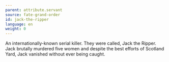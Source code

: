 ```yaml
---
parent: attribute.servant
source: fate-grand-order
id: jack-the-ripper
language: en
weight: 0
---
```


An internationally-known serial killer.
They were called, Jack the Ripper.
Jack brutally murdered five women and despite the best efforts of Scotland Yard, Jack vanished without ever being caught.
